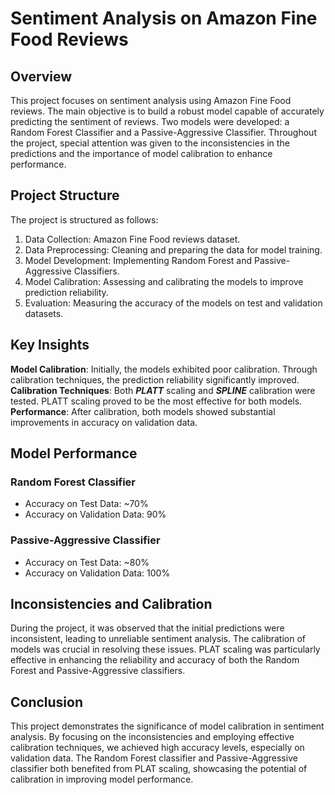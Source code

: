 # Sentiment Analysis on Amazon Fine Food Reviews
## Overview
This project focuses on sentiment analysis using Amazon Fine Food reviews. The main objective is to build a robust model capable of accurately predicting the sentiment of reviews. Two models were developed: a Random Forest Classifier and a Passive-Aggressive Classifier. Throughout the project, special attention was given to the inconsistencies in the predictions and the importance of model calibration to enhance performance.

## Project Structure
The project is structured as follows:

1. Data Collection: Amazon Fine Food reviews dataset.
2. Data Preprocessing: Cleaning and preparing the data for model training.
3. Model Development: Implementing Random Forest and Passive-Aggressive Classifiers.
4. Model Calibration: Assessing and calibrating the models to improve prediction reliability.
5. Evaluation: Measuring the accuracy of the models on test and validation datasets.

## Key Insights
**Model Calibration**: Initially, the models exhibited poor calibration. Through calibration techniques, the prediction reliability significantly improved.
**Calibration Techniques**: Both ***PLATT*** scaling and ***SPLINE*** calibration were tested. PLATT scaling proved to be the most effective for both models.
**Performance**: After calibration, both models showed substantial improvements in accuracy on validation data.

## Model Performance
### Random Forest Classifier
- Accuracy on Test Data: ~70%
- Accuracy on Validation Data: 90%

### Passive-Aggressive Classifier
- Accuracy on Test Data: ~80%
- Accuracy on Validation Data: 100%

## Inconsistencies and Calibration
During the project, it was observed that the initial predictions were inconsistent, leading to unreliable sentiment analysis. The calibration of models was crucial in resolving these issues. PLAT scaling was particularly effective in enhancing the reliability and accuracy of both the Random Forest and Passive-Aggressive classifiers.

## Conclusion
This project demonstrates the significance of model calibration in sentiment analysis. By focusing on the inconsistencies and employing effective calibration techniques, we achieved high accuracy levels, especially on validation data. The Random Forest classifier and Passive-Aggressive classifier both benefited from PLAT scaling, showcasing the potential of calibration in improving model performance.

